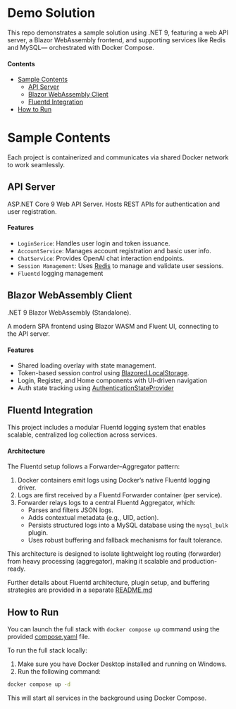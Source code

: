# Demo Solution

This repo demonstrates a sample solution using .NET 9, featuring a web API server, a Blazor WebAssembly frontend, and supporting services like Redis and MySQL— orchestrated with Docker Compose.

#### Contents

- [Sample Contents](#sample-contents)
  - [API Server](#api-server)
  - [Blazor WebAssembly Client](#blazor-webassembly-client)
  - [Fluentd Integration](#fluentd-integration)
- [How to Run](#how-to-run)

# Sample Contents

Each project is containerized and communicates via shared Docker network to work seamlessly.

## API Server

ASP.NET Core 9 Web API Server. Hosts REST APIs for authentication and user registration.

#### Features

- `LoginSerice`: Handles user login and token issuance.
- `AccountService`: Manages account registration and basic user info.
- `ChatService`: Provides OpenAI chat interaction endpoints.
- `Session Management`: Uses [Redis]() to manage and validate user sessions.
- `Fluentd` logging management

## Blazor WebAssembly Client

.NET 9 Blazor WebAssembly (Standalone).

A modern SPA frontend using Blazor WASM and Fluent UI, connecting to the API server.

#### Features

- Shared loading overlay with state management.
- Token-based session control using [Blazored.LocalStorage]().
- Login, Register, and Home components with UI-driven navigation
- Auth state tracking using [AuthenticationStateProvider]()

## Fluentd Integration

This project includes a modular Fluentd logging system that enables scalable, centralized log collection across services.

#### Architecture

The Fluentd setup follows a Forwarder–Aggregator pattern:

1. Docker containers emit logs using Docker’s native Fluentd logging driver.
2. Logs are first received by a Fluentd Forwarder container (per service).
3. Forwarder relays logs to a central Fluentd Aggregator, which:
   - Parses and filters JSON logs.
   - Adds contextual metadata (e.g., UID, action).
   - Persists structured logs into a MySQL database using the `mysql_bulk` plugin.
   - Uses robust buffering and fallback mechanisms for fault tolerance.

This architecture is designed to isolate lightweight log routing (forwarder) from heavy processing (aggregator), making it scalable and production-ready.

Further details about Fluentd architecture, plugin setup, and buffering strategies are provided in a separate [README.md](Fluentd/README.md)

## How to Run

You can launch the full stack with `docker compose up` command using the provided [compose.yaml](compose.yaml) file.

To run the full stack locally:

1. Make sure you have Docker Desktop installed and running on Windows.
2. Run the following command:

```bash
docker compose up -d
```

This will start all services in the background using Docker Compose.
